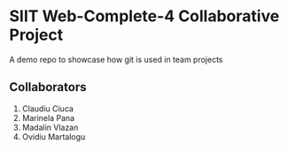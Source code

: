 # SIIT Web-Complete-4 Collaborative Project

A demo repo to showcase how git is used in team projects

## Collaborators
1. Claudiu Ciuca
2. Marinela Pana
3. Madalin Vlazan
4. Ovidiu Martalogu
